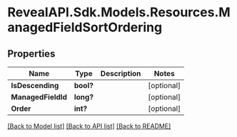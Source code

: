 # RevealAPI.Sdk.Models.Resources.ManagedFieldSortOrdering
## Properties

Name | Type | Description | Notes
------------ | ------------- | ------------- | -------------
**IsDescending** | **bool?** |  | [optional] 
**ManagedFieldId** | **long?** |  | [optional] 
**Order** | **int?** |  | [optional] 

[[Back to Model list]](../README.md#documentation-for-models) [[Back to API list]](../README.md#documentation-for-api-endpoints) [[Back to README]](../README.md)

